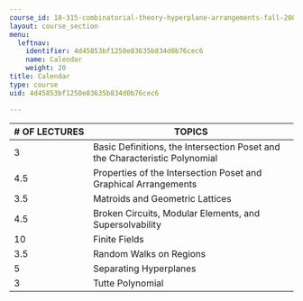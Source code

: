 ```yaml
---
course_id: 18-315-combinatorial-theory-hyperplane-arrangements-fall-2004
layout: course_section
menu:
  leftnav:
    identifier: 4d45853bf1250e83635b834d0b76cec6
    name: Calendar
    weight: 20
title: Calendar
type: course
uid: 4d45853bf1250e83635b834d0b76cec6

---
```


| # OF LECTURES | TOPICS |
| --- | --- |
| 3 | Basic Definitions, the Intersection Poset and the Characteristic Polynomial |
| 4.5 | Properties of the Intersection Poset and Graphical Arrangements |
| 3.5 | Matroids and Geometric Lattices |
| 4.5 | Broken Circuits, Modular Elements, and Supersolvability |
| 10 | Finite Fields |
| 3.5 | Random Walks on Regions |
| 5 | Separating Hyperplanes |
| 3 | Tutte Polynomial